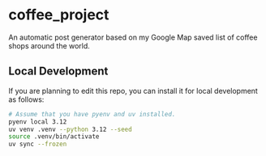 # coffee_project
An automatic post generator based on my Google Map saved list of coffee shops around the world.



## Local Development

If you are planning to edit this repo, you can install it for local development as follows:

```bash
# Assume that you have pyenv and uv installed.
pyenv local 3.12
uv venv .venv --python 3.12 --seed
source .venv/bin/activate
uv sync --frozen
```